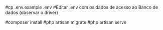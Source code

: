 #cp .env.example .env
#Editar .env com os dados de acesso ao Banco de dados (observar o driver)

#composer install
#php artisan migrate
#php artisan serve
